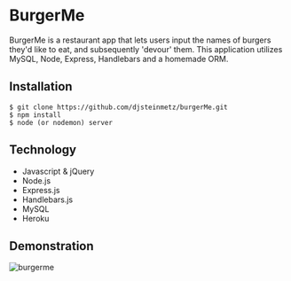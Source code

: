# BurgerMe
BurgerMe is a restaurant app that lets users input the names of burgers they'd like to eat, and subsequently 'devour' them.  This application utilizes MySQL, Node, Express, Handlebars and a homemade ORM.

## Installation
```
$ git clone https://github.com/djsteinmetz/burgerMe.git
$ npm install
$ node (or nodemon) server
```

## Technology
* Javascript & jQuery
* Node.js
* Express.js
* Handlebars.js
* MySQL
* Heroku

## Demonstration
![burgerme](https://user-images.githubusercontent.com/38231097/43935693-c0d399f4-9c1a-11e8-8ce5-7580cb4cb1d5.gif)


